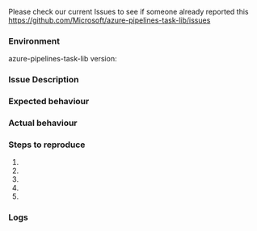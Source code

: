Please check our current Issues to see if someone already reported this https://github.com/Microsoft/azure-pipelines-task-lib/issues

### Environment
azure-pipelines-task-lib version: 

### Issue Description
<!--- Please provide a short description of the issue -->

### Expected behaviour
<!--- Tell us what should happen -->

### Actual behaviour
<!--- Tell us what happens instead -->

### Steps to reproduce
1. 
2. 
3. 
4. 
5. 

### Logs
<!-- Any logs you have/stack traces/etc. -->